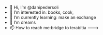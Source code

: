 - 👋 Hi, I’m @danipedersoli
- 👀 I’m interested in: books, cook, 
- 🌱 I’m currently learning: make an exchange
- 💞️ I’m   dreams 
- 📫 How to reach me:bridge to terabitia
--->
